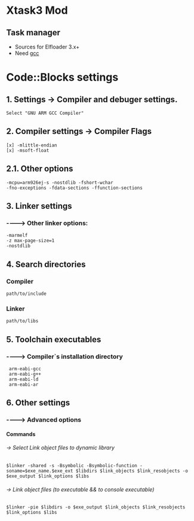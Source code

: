 # Xtask3 Mod
## Task manager

* Sources for Elfloader 3.x+
* Need [gcc](https://github.com/siemens-elfloader/gcc)




# Code::Blocks settings

## 1. Settings -> Compiler and debuger settings.
    Select "GNU ARM GCC Compiler"

## 2.  Compiler settings -> Compiler Flags
    [x] -mlittle-endian
    [x] -msoft-float

## 2.1. Other options
    -mcpu=arm926ej-s -nostdlib -fshort-wchar
    -fno-exceptions -fdata-sections -ffunction-sections

## 3. Linker settings
### ----> Other linker options:
    -marmelf
    -z max-page-size=1
    -nostdlib

## 4. Search directories
### Compiler
    path/to/include
### Linker
    path/to/libs

## 5. Toolchain executables
### ----> Compiler`s installation directory
     arm-eabi-gcc
     arm-eabi-g++
     arm-eabi-ld
     arm-eabi-ar

## 6. Other settings
### ----> Advanced options
#### Commands
###### -> Select Link object files to dynamic library
    $linker -shared -s -Bsymbolic -Bsymbolic-function -soname=$exe_name.$exe_ext $libdirs $link_objects $link_resobjects -o $exe_output $link_options $libs

###### -> Link object files (to executable && to console executable)
    $linker -pie $libdirs -o $exe_output $link_objects $link_resobjects $link_options $libs
